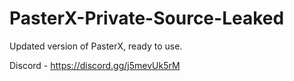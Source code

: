 
# PasterX-Private-Source-Leaked

Updated version of PasterX, ready to use.

Discord - https://discord.gg/j5mevUk5rM
                                                     